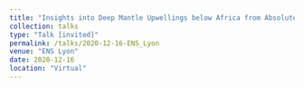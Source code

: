 ```yaml
---
title: "Insights into Deep Mantle Upwellings below Africa from Absolute P-wave Tomography and Transition-Zone Receiver Functions"
collection: talks
type: "Talk [invited]"
permalink: /talks/2020-12-16-ENS_Lyon
venue: "ENS Lyon"
date: 2020-12-16
location: "Virtual"
---
```

